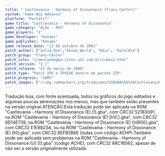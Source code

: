 ```yaml
---
title: " Castlevania - Harmony of Dissonance (Trans-Center)"
system: "Game Boy Advance"
platform: "Portátil"
game_title: "Castlevania - Harmony of Dissonance"
game_category: "Ação - RPG"
game_players: "1"
game_developer: "Konami"
game_publisher: "Konami"
game_release_date: "11 de outubro de 2002"
patch_author: ["Solid_One","Anime_World", "Odin", "Darkl0rd"]
patch_group: "Trans-Center"
patch_site: "//emulandogba.sites.uol.com.br/index2.html"
patch_version: "1.1"
patch_release: "21 de março de 2008"
patch_type: "Patch IPS e IPSEXE dentro de pacote ZIP"
patch_progress: "100%"
patch_images: ["//img.romhackers.org/traducoes/%5BGBA%5D%20Castlevania%20-%20Harmony%20of%20Dissonance%20-%20Trans-Center%20-%201.png","//img.romhackers.org/traducoes/%5BGBA%5D%20Castlevania%20-%20Harmony%20of%20Dissonance%20-%20Trans-Center%20-%202.png","//img.romhackers.org/traducoes/%5BGBA%5D%20Castlevania%20-%20Harmony%20of%20Dissonance%20-%20Trans-Center%20-%203.png"]
---
```

Tradução boa, com fonte acentuada, todos os gráficos do jogo editados e algumas poucas abreviações nos menus, mas que também estão presentes na versão original.ATENÇÃO:Esta tradução pode ser aplicada na ROM "Castlevania - Harmony of Dissonance (E) [!].gba", com CRC32 521B3091, na ROM "Castlevania - Harmony of Dissonance (E) [h1C].gba", com CRC32 6D14E739, na ROM "Castlevania - Harmony of Dissonance (E) [hIR00].gba", com CRC32 E1E8823A, ou na ROM "Castlevania - Harmony of Dissonance (E) [hI].gba", com CRC32 6EFB2B6E (todas com código ACHP).Também pode ser aplicada sem problemas na ROM "Castlevania - Harmony of Dissonance (U) [!].gba" (código ACHE), com CRC32 88C1B562, apesar de não ser a versão originalmente utilizada.